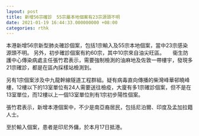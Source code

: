 ```yaml
---
layout: post
title: 新增56宗確診　55宗屬本地個案有23宗源頭不明
date: 2021-01-19 16:44:33.000000000 +08:00
categories: rthk
---
```


本港新增56宗新型肺炎確診個案，包括1宗輸入及55宗本地個案，當中23宗感染源頭不明。 另外，初步確診個案有約60宗，其中10宗來自油尖旺區。
　
衞生防護中心傳染病處主任張竹君表示，需要強制檢測的油麻地及佐敦一帶樓宇，發現多21宗確診，都是在區內採樣站檢測到。

另有1宗個案涉及中九龍幹線隧道工程群組。疑有病毒直向傳播的柴灣峰華邨曉峰樓，12樓以下的13室單位有24人需要送往檢疫，大廈有多1宗確診個案，但不是在13室單位，而12樓以上一個13室單位則有1宗初步陽性個案。

張竹君表示，新增本港個案中，不少是南亞裔居民，包括尼泊爾、印度及孟加拉籍人士。

至於輸入個案，患者是印尼外傭，於本月17日抵港。
